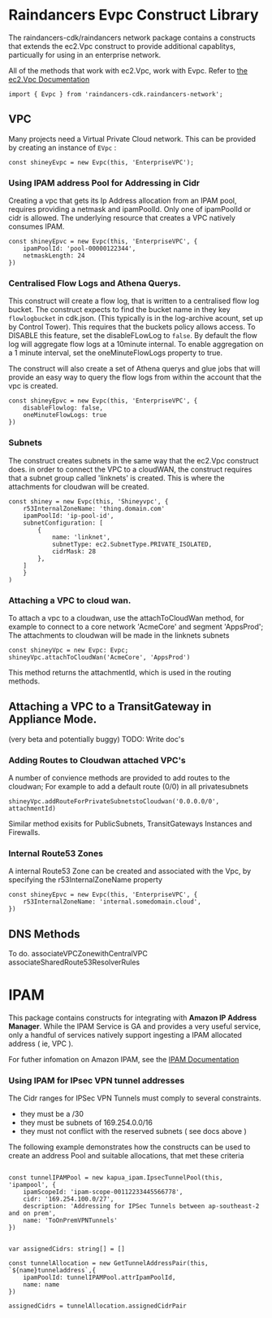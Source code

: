 # Raindancers Evpc Construct Library

The raindancers-cdk/raindancers network package contains a constructs that extends the ec2.Vpc construct to provide additional capablitys, particually for using in an enterprise network.

All of the methods that work with ec2.Vpc, work with Evpc.   Refer to [the ec2.Vpc Documentation](https://docs.aws.amazon.com/cdk/api/v2/docs/aws-cdk-lib.aws_ec2-readme.html)

```
import { Evpc } from 'raindancers-cdk.raindancers-network';
```

## VPC

Many projects need a Virtual Private Cloud network.  This can be provided by creating an instance of `EVpc` :

```
const shineyEvpc = new Evpc(this, 'EnterpriseVPC');
```

### Using IPAM address Pool for Addressing in Cidr

Creating a vpc that gets its Ip Address allocation from an IPAM pool, requires providing a netmask and ipamPoolId.  Only one of ipamPoolId or cidr is allowed.    The underlying resource that creates a VPC natively consumes IPAM.

```
const shineyEpvc = new Evpc(this, 'EnterpriseVPC', {
	ipamPoolId: 'pool-00000122344',
	netmaskLength: 24
})
```

### Centralised Flow Logs and Athena Querys.

This construct will create a flow log, that is written to a centralised flow log bucket. The construct expects to find the bucket name in they key `flowlogbucket` in cdk.json. (This typically is in the log-archive acount, set up by Control Tower). This requires that the buckets policy allows access. To DISABLE this feature, set the disableFLowLog to `false`.  By default the flow log will aggregate flow logs at a 10minute internal.  To enable aggregation on a 1 minute interval, set the oneMinuteFlowLogs property to true.

The construct will also create a set of Athena querys and glue jobs that will provide an easy way to query the flow logs from within the account that the vpc is created.

```
const shineyEpvc = new Evpc(this, 'EnterpriseVPC', {
	disableFlowlog: false,
	oneMinuteFlowLogs: true
})
```

### Subnets

The construct creates subnets in the same way that the ec2.Vpc construct does.   in order to connect the VPC to a cloudWAN, the construct requires that a subnet group called 'linknets' is created.  This is where the attachments for cloudwan will be created.

```
const shiney = new Evpc(this, 'Shineyvpc', {
	r53InternalZoneName: 'thing.domain.com'
	ipamPoolId: 'ip-pool-id',
	subnetConfiguration: [
		{
			name: 'linknet',
			subnetType: ec2.SubnetType.PRIVATE_ISOLATED,
			cidrMask: 28
		},
	]
	}
)
```

### Attaching a VPC to cloud wan.

To attach a vpc to a cloudwan, use the attachToCloudWan method, for example to connect to a core network 'AcmeCore' and segment 'AppsProd';  The attachments to cloudwan will be made in the linknets subnets

```
const shineyVpc = new Evpc: Evpc;
shineyVpc.attachToCloudWan('AcmeCore', 'AppsProd')
```

This method returns the attachmentId, which is used in the routing methods.

## Attaching a VPC to a TransitGateway in Appliance Mode.

(very beta and potentially buggy)
TODO: Write doc's

### Adding Routes to Cloudwan attached VPC's

A number of convience methods are provided to add routes to the cloudwan; For example to add a default route (0/0) in all privatesubnets

```
shineyVpc.addRouteForPrivateSubnetstoCloudwan('0.0.0.0/0', attachmentId)
```

Similar method exisits for PublicSubnets, TransitGateways Instances and Firewalls.

### Internal Route53 Zones

A internal Route53 Zone can be created and associated with the Vpc, by specifying the r53InternalZoneName property

```
const shineyEpvc = new Evpc(this, 'EnterpriseVPC', {
	r53InternalZoneName: 'internal.somedomain.cloud',
})
```

## DNS Methods

To do.
associateVPCZonewithCentralVPC
associateSharedRoute53ResolverRules

# IPAM

This package contains constructs for integrating with **Amazon IP Address Manager**.  While the IPAM Service is GA and provides a very useful service, only a handful of services natively support ingesting a IPAM allocated address ( ie, VPC ).

For futher infomation on Amazon IPAM, see the [IPAM Documentation](https://docs.aws.amazon.com/vpc/latest/ipam/getting-started-ipam.html)

### Using IPAM for IPsec VPN tunnel addresses

The Cidr ranges for IPSec VPN Tunnels must comply to several constraints.

* they must be a /30
* they must be subnets of 169.254.0.0/16
* they must not conflict with the reserved subnets ( see docs above )

The following example demonstrates how the constructs can be used to create an address Pool and suitable allocations, that met these criteria

```

const tunnelIPAMPool = new kapua_ipam.IpsecTunnelPool(this, 'ipampool', {
	ipamScopeId: 'ipam-scope-00112233445566778',
	cidr: '169.254.100.0/27',
	description: 'Addressing for IPSec Tunnels between ap-southeast-2 and on prem',
	name: 'ToOnPremVPNTunnels'
})


var assignedCidrs: string[] = []

const tunnelAllocation = new GetTunnelAddressPair(this, `${name}tunneladdress`,{
	ipamPoolId: tunnelIPAMPool.attrIpamPoolId,
	name: name
})

assignedCidrs = tunnelAllocation.assignedCidrPair

```
